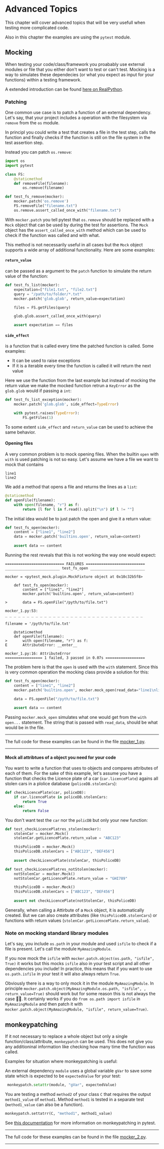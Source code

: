 # Advanced Topics

This chapter will cover advanced topics that will be very usefull when testing more complicated code. 

Also in this chapter the examples are using the `pytest` module.

## Mocking 

When testing your code/class/framework you proabably use external modules or file that you either don't want to test or can't test. Mocking is a way to simulates these dependecies (or what you expect as input for your functions) within a testing framework.

A extended introduction can be found [here on RealPython](https://realpython.com/python-mock-library/).

### Patching 

One common use case is to patch a function of an external dependency.     
Let's say, that your project includes a operation with the filesystem via `remove` from the `os` module. 

In principl you could write a test that creates a file in the test step, calls the function and finally checks if the function is still on the file system in the test assertion step.

Instead you can patch `os.remove`:

```python
import os
import pytest

class FS:
    @staticmethod
    def removeFile(filename):
        os.remove(filename)

def test_fs_remove(mocker):
    mocker.patch('os.remove')
    FS.removeFile("filename.txt")
    os.remove.assert_called_once_with("filename.txt")
```

With `mocker.patch` you tell pytest that `os.remove` should be replaced with a `Mock` object that can be used by during the test for assertions. The `Mock` object has the `assert_called_once_with` method which can be used to check if the function was called and with what. 

This method is not necessarily useful in all cases but the `Mock` object supports a wide array of additional functionality. Here are some examples:

#### `return_value`

can be passed as a argument to the `patch` function to simulate the return value of the function:

```python
def test_fs_list(mocker):
    expectation=["file1.txt", "file2.txt"]
    query = "/path/to/folder/*.txt"
    mocker.patch('glob.glob', return_value=expectation)

    files = FS.getFiles(query)

    glob.glob.assert_called_once_with(query)

    assert expectation == files
```

#### `side_effect`

is a function that is called every time the patched function is called. Some examples:

- It can be used to raise exceptions
- If it is a iterable every time the function is called it will return the next value

Here we use the function from the last example but instead of mocking the return value we make the mocked function retrun a `KeyError` as the `glob.glob` would if passing a `int`:

```python
def test_fs_list_exception(mocker):
    mocker.patch('glob.glob', side_effect=TypeError)

    with pytest.raises(TypeError):
        FS.getFiles(1)
```

To some extent `side_effect` and `return_value` can be used to achieve the same behavior. 

#### Opening files

A very common problem is to mock opening files. When the builtin `open` with `with` is used patching is not so easy. Let's assume we have a file we want to mock that contains

```
line1
line2
```

We add a method that opens a file and returns the lines as a `list`:

```python
@staticmethod
def openFile(filename):
    with open(filename, "r") as f:
        return [l for l in f.read().split("\n") if l != ""]
```

The initial idea would be to just patch the open and give it a return value:

```python
def test_fs_open(mocker):
    content = ["line1", "line2"]
    data = mocker.patch('builtins.open', return_value=content)
    
    assert data == content
```

Running the rest reveals that this is not working the way one would expect:

```
=========================== FAILURES ===========================
_________________________ test_fs_open _________________________

mocker = <pytest_mock.plugin.MockFixture object at 0x10c32b5f8>

    def test_fs_open(mocker):
        content = ["line1", "line2"]
        mocker.patch('builtins.open', return_value=content)

>       data = FS.openFile("/pyth/to/file.txt")

mocker_1.py:53:
_ _ _ _ _ _ _ _ _ _ _ _ _ _ _ _ _ _ _ _ _ _ _ _ _ _ _ _ _ _ _ _

filename = '/pyth/to/file.txt'

    @staticmethod
    def openFile(filename):
>       with open(filename, "r") as f:
E       AttributeError: __enter__

mocker_1.py:16: AttributeError
================= 1 failed, 3 passed in 0.07s ==================
```

The problem here is that the `open` is used with the `with` statement. Since this is very common operation the mocking class provide a solution for this:

```python
def test_fs_open(mocker):
    content = ["line1", "line2"]
    mocker.patch('builtins.open', mocker.mock_open(read_data="line1\nline2\n"))

    data = FS.openFile("/pyth/to/file.txt")
    
    assert data == content
```

Passing `mocker.mock_open` simulates what one would get from the `with open...` statement. The string that is passed with `read_data`, should be what would be in the file.

-------

The full code for these examples can be found in the file [mocker_1.py](../examples/ch2/mocker_1.py).

-----

#### Mock all attribtues of a object you need for your code

You want to write a function that uses to objects and compares attributes of each of them. For the sake of this example, let's assume you have a function that checks the Licence plate of a car (`car.licencePlate`) agains all stolen cars in a plolice database (`policeDB.stolenCars`):

```python
def checkLicencePlate(car, policeDB):
    if car.licencePlate in policeDB.stolenCars:
        return True
    else:
        return False 
```

You don't want test the `car` nor the `policDB` but only your new function:

```python
def test_checkLicencePlatres_stolen(mocker):
    stolenCar = mocker.Mock()
    stolenCar.getLicencePlate.return_value = "ABC123"

    thisPoliceDB = mocker.Mock()
    thisPoliceDB.stolenCars = ["ABC123", "DEF456"]
    
    assert checkLicencePlate(stolenCar, thisPoliceDB)

def test_checkLicencePlatres_notStolen(mocker):
    notStolenCar = mocker.Mock()
    notStolenCar.getLicencePlate.return_value = "GHI789"

    thisPoliceDB = mocker.Mock()
    thisPoliceDB.stolenCars = ["ABC123", "DEF456"]
    
    assert not checkLicencePlate(notStolenCar, thisPoliceDB)
```

Generally, when calling a Attirbute of a `Mock` object, it is automatically created. But we can also create attributes (like `thisPoliceDB.stolenCars`) or functions with return values (`stolenCar.getLicencePlate.return_value`).

### Note on mocking standard library modules

Let's say, you include `os.path` in your module and used `isfile` to check if a file is present. Let's call the module `MyAmazingModule`.

If you now mock the `isfile` with `mocker.patch.object(os.path, "isfile", True)` it works but this mocks `isfile` also in your test script and all other dependencies you include! In practice, this means that if you want to use `os.path.isfile` in your test it will also always return `True`.

Obviously there is a way to only mock it in the module `MyAmazingModule`. In principle `mocker.patch.object(MyAmazingModule.os.path, "isfile", , return_value=True)` should work but for some reason this is not always the case :man_shrugging:. It certainly works if you do `from os.path import isfile` in `MyAmazingModule` and then patch it with `mocker.patch.object(MyAmazingModule, "isfile", return_value=True)`.

## monkeypatching

If it not necessary to replace a whole object but only a single function/class/attribute, `monkeypatch` can be used. This does not give you any additioninal information like checking how many time the function was called.

Examples for situation where monkeypatching is useful:

An external dependency `module` uses a global variable `gVar` to save some state which is expected to be `expectedValue` for your test: 

```python
 monkeypatch.setattr(module, "gVar", expectedValue)
```

You are testing a method `method2` of your class `C` that requires the output `method1_value` of `method1`. Method `method1` is tested in a separate test  (`method1_value` can also be a function).

```python
monkeypatch.settatrr(C, "method1", method1_value)
```

See [this documentation](https://docs.pytest.org/en/latest/monkeypatch.html) for more information on monkeypatching in pytest.


-------

The full code for these examples can be found in the file [mocker_2.py](../examples/ch2/mocker_2.py).

-----



